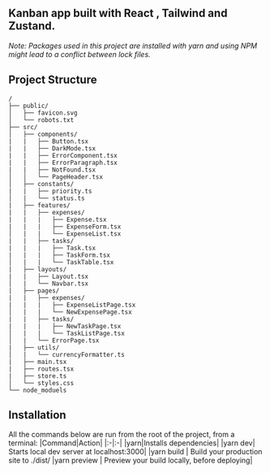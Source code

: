 ## Kanban app built with React , Tailwind and Zustand.

_Note: Packages used in this project are installed with yarn and using NPM might lead to a conflict between lock files._

## Project Structure

```
/
├── public/
│   ├── favicon.svg
│   └── robots.txt
├── src/
│   ├── components/
|   |   ├── Button.tsx
|   |   ├── DarkMode.tsx
|   |   ├── ErrorComponent.tsx
|   |   ├── ErrorParagraph.tsx
|   |   ├── NotFound.tsx
│   │   └── PageHeader.tsx
│   ├── constants/
|   |   ├── priority.ts
│   |   └── status.ts
|   ├── features/
|   |   ├── expenses/
|   |   |   ├── Expense.tsx
|   |   |   ├── ExpenseForm.tsx
│   |   |   └── ExpenseList.tsx
|   |   ├── tasks/
|   |   |   ├── Task.tsx
|   |   |   ├── TaskForm.tsx
│   |   |   └── TaskTable.tsx
|   ├── layouts/
|   |   ├── Layout.tsx
│   |   └── Navbar.tsx
|   ├── pages/
|   |   ├── expenses/
|   |   |   ├── ExpenseListPage.tsx
│   |   |   └── NewExpensePage.tsx
|   |   ├── tasks/
|   |   |   ├── NewTaskPage.tsx
│   |   |   └── TaskListPage.tsx
│   |   └── ErrorPage.tsx
|   ├── utils/
│   |   └── currencyFormatter.ts
|   ├── main.tsx
|   ├── routes.tsx
|   ├── store.ts
│   └── styles.css
└── node_moduels
```

## Installation

All the commands below are run from the root of the project, from a terminal:
|Command|Action|
|:-|:-|
|yarn|Installs dependencies|
|yarn dev| Starts local dev server at localhost:3000|
|yarn build | Build your production site to ./dist/
|yarn preview | Preview your build locally, before deploying|
